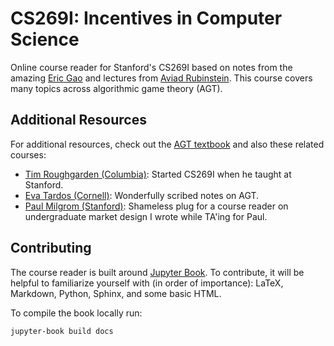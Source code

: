 # CS269I: Incentives in Computer Science

Online course reader for Stanford's CS269I based on notes from the amazing [Eric Gao](https://sites.google.com/view/gaoric/home?authuser=0) and lectures from [Aviad Rubinstein](https://cs.stanford.edu/~aviad/). This course covers many topics across algorithmic game theory (AGT).


## Additional Resources

For additional resources, check out the [AGT textbook](https://www.cs.cmu.edu/~sandholm/cs15-892F13/algorithmic-game-theory.pdf) and also these related courses:

* [Tim Roughgarden (Columbia)](https://timroughgarden.org/): Started CS269I when he taught at Stanford.
* [Eva Tardos (Cornell)](https://www.cs.cornell.edu/courses/cs6840/2017sp/schedule.htm): Wonderfully scribed notes on AGT.
* [Paul Milgrom (Stanford)](https://flyingworkshop.github.io/market-design/intro.html): Shameless plug for a course reader on undergraduate market design I wrote while TA'ing for Paul.



## Contributing

The course reader is built around [Jupyter Book](https://jupyterbook.org/en/stable/intro.html). To contribute, it will be helpful to familiarize yourself with (in order of importance): LaTeX, Markdown, Python, Sphinx, and some basic HTML. 

To compile the book locally run:
```bash
jupyter-book build docs
```

